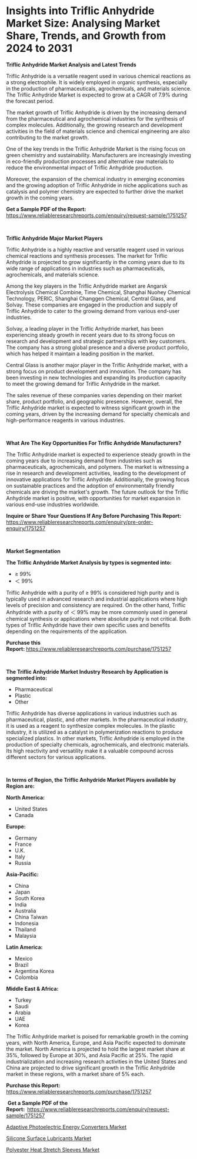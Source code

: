 <p><h1>Insights into Triflic Anhydride Market Size: Analysing Market Share, Trends, and Growth from 2024 to 2031</h1></p><p><strong>Triflic Anhydride Market Analysis and Latest Trends</strong></p>
<p><p>Triflic Anhydride is a versatile reagent used in various chemical reactions as a strong electrophile. It is widely employed in organic synthesis, especially in the production of pharmaceuticals, agrochemicals, and materials science. The Triflic Anhydride Market is expected to grow at a CAGR of 7.9% during the forecast period. </p><p>The market growth of Triflic Anhydride is driven by the increasing demand from the pharmaceutical and agrochemical industries for the synthesis of complex molecules. Additionally, the growing research and development activities in the field of materials science and chemical engineering are also contributing to the market growth.</p><p>One of the key trends in the Triflic Anhydride Market is the rising focus on green chemistry and sustainability. Manufacturers are increasingly investing in eco-friendly production processes and alternative raw materials to reduce the environmental impact of Triflic Anhydride production.</p><p>Moreover, the expansion of the chemical industry in emerging economies and the growing adoption of Triflic Anhydride in niche applications such as catalysis and polymer chemistry are expected to further drive the market growth in the coming years.</p></p>
<p><strong>Get a Sample PDF of the Report:&nbsp;</strong> <a href="https://www.reliableresearchreports.com/enquiry/request-sample/1751257">https://www.reliableresearchreports.com/enquiry/request-sample/1751257</a></p>
<p>&nbsp;</p>
<p><strong>Triflic Anhydride Major Market Players</strong></p>
<p><p>Triflic Anhydride is a highly reactive and versatile reagent used in various chemical reactions and synthesis processes. The market for Triflic Anhydride is projected to grow significantly in the coming years due to its wide range of applications in industries such as pharmaceuticals, agrochemicals, and materials science.</p><p>Among the key players in the Triflic Anhydride market are Angarsk Electrolysis Chemical Combine, Time Chemical, Shanghai Nuohey Chemical Technology, PERIC, Shanghai Changgen Chemical, Central Glass, and Solvay. These companies are engaged in the production and supply of Triflic Anhydride to cater to the growing demand from various end-user industries.</p><p>Solvay, a leading player in the Triflic Anhydride market, has been experiencing steady growth in recent years due to its strong focus on research and development and strategic partnerships with key customers. The company has a strong global presence and a diverse product portfolio, which has helped it maintain a leading position in the market.</p><p>Central Glass is another major player in the Triflic Anhydride market, with a strong focus on product development and innovation. The company has been investing in new technologies and expanding its production capacity to meet the growing demand for Triflic Anhydride in the market.</p><p>The sales revenue of these companies varies depending on their market share, product portfolio, and geographic presence. However, overall, the Triflic Anhydride market is expected to witness significant growth in the coming years, driven by the increasing demand for specialty chemicals and high-performance reagents in various industries.</p></p>
<p>&nbsp;</p>
<p><strong>What Are The Key Opportunities For Triflic Anhydride Manufacturers?</strong></p>
<p><p>The Triflic Anhydride market is expected to experience steady growth in the coming years due to increasing demand from industries such as pharmaceuticals, agrochemicals, and polymers. The market is witnessing a rise in research and development activities, leading to the development of innovative applications for Triflic Anhydride. Additionally, the growing focus on sustainable practices and the adoption of environmentally friendly chemicals are driving the market's growth. The future outlook for the Triflic Anhydride market is positive, with opportunities for market expansion in various end-use industries worldwide.</p></p>
<p><strong>Inquire or Share Your Questions If Any Before Purchasing This Report:</strong> <a href="https://www.reliableresearchreports.com/enquiry/pre-order-enquiry/1751257">https://www.reliableresearchreports.com/enquiry/pre-order-enquiry/1751257</a></p>
<p>&nbsp;</p>
<p><strong>Market Segmentation</strong></p>
<p><strong>The Triflic Anhydride Market Analysis by types is segmented into:</strong></p>
<p><ul><li>≥ 99%</li><li>＜ 99%</li></ul></p>
<p><p>Triflic Anhydride with a purity of ≥ 99% is considered high purity and is typically used in advanced research and industrial applications where high levels of precision and consistency are required. On the other hand, Triflic Anhydride with a purity of ＜ 99% may be more commonly used in general chemical synthesis or applications where absolute purity is not critical. Both types of Triflic Anhydride have their own specific uses and benefits depending on the requirements of the application.</p></p>
<p><strong>Purchase this Report:&nbsp;</strong><a href="https://www.reliableresearchreports.com/purchase/1751257">https://www.reliableresearchreports.com/purchase/1751257</a></p>
<p>&nbsp;</p>
<p><strong>The Triflic Anhydride Market Industry Research by Application is segmented into:</strong></p>
<p><ul><li>Pharmaceutical</li><li>Plastic</li><li>Other</li></ul></p>
<p><p>Triflic Anhydride has diverse applications in various industries such as pharmaceutical, plastic, and other markets. In the pharmaceutical industry, it is used as a reagent to synthesize complex molecules. In the plastic industry, it is utilized as a catalyst in polymerization reactions to produce specialized plastics. In other markets, Triflic Anhydride is employed in the production of specialty chemicals, agrochemicals, and electronic materials. Its high reactivity and versatility make it a valuable compound across different sectors for various applications.</p></p>
<p>&nbsp;</p>
<p><strong>In terms of Region, the Triflic Anhydride Market Players available by Region are:</strong></p>
<p>
    <p> <strong> North America: </strong>
        <ul>
            <li>United States</li>
            <li>Canada</li>
        </ul>
        </p> 
    <p> <strong> Europe: </strong>
        <ul>
            <li>Germany</li>
            <li>France</li>
            <li>U.K.</li>
            <li>Italy</li>
            <li>Russia</li>
        </ul>
        </p> 
    <p> <strong> Asia-Pacific: </strong>
        <ul>
            <li>China</li>
            <li>Japan</li>
            <li>South Korea</li>
            <li>India</li>
            <li>Australia</li>
            <li>China Taiwan</li>
            <li>Indonesia</li>
            <li>Thailand</li>
            <li>Malaysia</li>
        </ul>
        </p> 
    <p> <strong> Latin America: </strong>
        <ul>
            <li>Mexico</li>
            <li>Brazil</li>
            <li>Argentina Korea</li>
            <li>Colombia</li>
        </ul>
        </p> 
    <p> <strong> Middle East & Africa: </strong>
        <ul>
            <li>Turkey</li>
            <li>Saudi</li>
            <li>Arabia</li>
            <li>UAE</li>
            <li>Korea</li>
        </ul>
    </p>
    </p>
<p><p>The Triflic Anhydride market is poised for remarkable growth in the coming years, with North America, Europe, and Asia Pacific expected to dominate the market. North America is projected to hold the largest market share at 35%, followed by Europe at 30%, and Asia Pacific at 25%. The rapid industrialization and increasing research activities in the United States and China are projected to drive significant growth in the Triflic Anhydride market in these regions, with a market share of 5% each.</p></p>
<p><strong>Purchase this Report: </strong><a href="https://www.reliableresearchreports.com/purchase/1751257">https://www.reliableresearchreports.com/purchase/1751257</a></p>
<p>&nbsp;<strong>Get a Sample PDF of the Report:&nbsp;&nbsp;</strong><a href="https://www.reliableresearchreports.com/enquiry/request-sample/1751257">https://www.reliableresearchreports.com/enquiry/request-sample/1751257</a></p>
<p><strong></strong></p>
<p><p><a href="https://view.publitas.com/reportprime-1/adaptive-photoelectric-energy-converters-market-research-report-forecasted-for-period-from-2023-2030-by-market-type-market-application-and-region/">Adaptive Photoelectric Energy Converters Market</a></p><p><a href="https://view.publitas.com/reportprime-1/silicone-surface-lubricants-market-size-growth-and-forecast-from-2023-2030/">Silicone Surface Lubricants Market</a></p><p><a href="https://view.publitas.com/reportprime-1/polyester-heat-stretch-sleeves-market-offers-provide-insightful-data-for-the-time-period-from-2023-to-2030-and-also-provide-analysis-based-on-application-type-and-region/">Polyester Heat Stretch Sleeves Market</a></p></p>